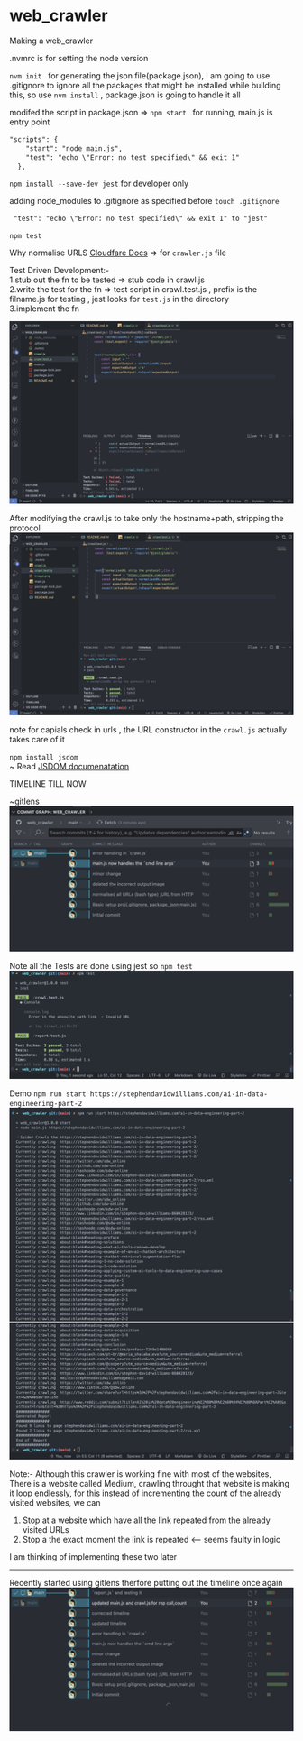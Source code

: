 # web_crawler

Making a web_crawler

.nvmrc is for setting the node version

`nvm init ` for generating the json file(package.json), i am going to use .gitignore to ignore all the packages that might be installed while building this, so use `nvm install` , package.json is going to handle it all

modifed the script in package.json => `npm start ` for running, main.js is entry point

```
"scripts": {
    "start": "node main.js",
    "test": "echo \"Error: no test specified\" && exit 1"
  },
```

`npm install --save-dev jest` for developer only

adding node_modules to .gitignore as specified before `touch .gitignore`

```
 "test": "echo \"Error: no test specified\" && exit 1" to "jest"
```

`npm test`

Why normalise URLS [Cloudfare Docs](https://developers.cloudflare.com/rules/normalization/) => for `crawler.js` file

Test Driven Development:-<br/>
1.stub out the fn to be tested => stub code in crawl.js <br/>
2.write the test for the fn => test script in crawl.test.js , prefix is the filname.js for testing , jest looks for `test.js` in the directory <br/>
3.implement the fn <br/>

![Failed test output scenario](image.png)

After modifying the crawl.js to take only the hostname+path, stripping the protocol
![Alt text](image-1.png)

note for capials check in urls , the URL constructor in the `crawl.js` actually takes care of it

`npm install jsdom` <br/>
~ Read [JSDOM documenatation](https://www.google.com/search?q=jsdom+documentation&oq=JSDOM+documentation&aqs=chrome.0.0i512j0i15i22i30j0i390i650.5206j0j7&sourceid=chrome&ie=UTF-8)

TIMELINE TILL NOW

~gitlens
![Alt text](image-2.png)

Note all the Tests are done using jest
so `npm test`
![Alt text](image-5.png)



Demo
`npm run start https://stephendavidwilliams.com/ai-in-data-engineering-part-2`
![Alt text](image-3.png)
![Alt text](image-4.png)


Note:- Although this crawler is working fine with most of the websites,
There is a website called Medium, crawling throught that website is making it loop endlessly, for this instead of incrementing the count of the already visited websites, we can<br>
1. Stop at a website which have all the link repeated from the already visited URLs
2. Stop a the exact moment the link is repeated <-- seems faulty in logic

I am thinking of implementing these two later

---
Recently started using gitlens therfore putting out the timeline once again
![Alt text](image-6.png)